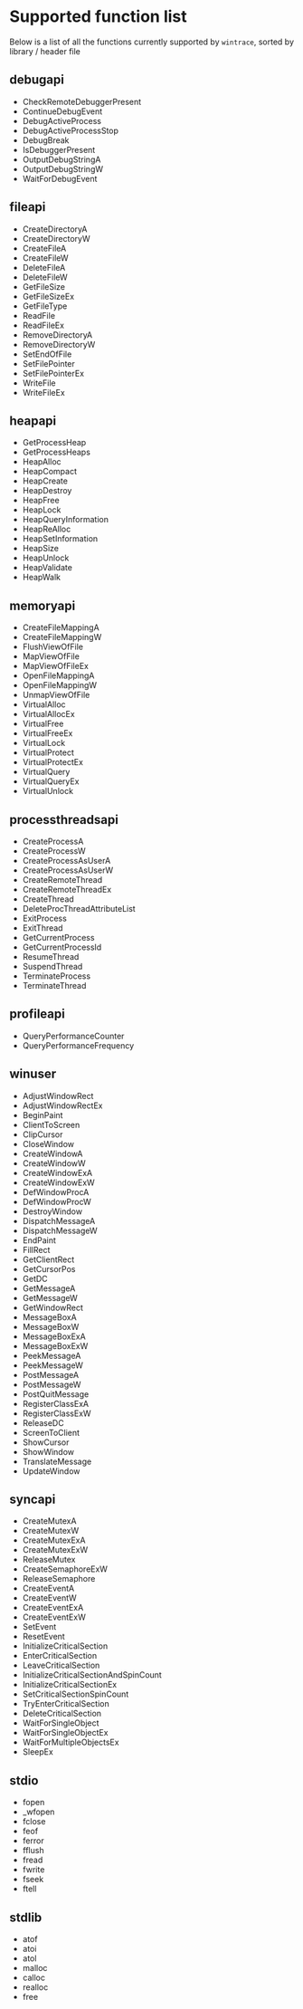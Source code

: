 # Supported function list

Below is a list of all the functions currently supported by `wintrace`, sorted by library / header file

## debugapi

<ul>
<li>CheckRemoteDebuggerPresent</li>
<li>ContinueDebugEvent</li>
<li>DebugActiveProcess</li>
<li>DebugActiveProcessStop</li>
<li>DebugBreak</li>
<li>IsDebuggerPresent</li>
<li>OutputDebugStringA</li>
<li>OutputDebugStringW</li>
<li>WaitForDebugEvent</li>
</ul>

## fileapi

<ul>
<li>CreateDirectoryA</li>
<li>CreateDirectoryW</li>
<li>CreateFileA</li>
<li>CreateFileW</li>
<li>DeleteFileA</li>
<li>DeleteFileW</li>
<li>GetFileSize</li>
<li>GetFileSizeEx</li>
<li>GetFileType</li>
<li>ReadFile</li>
<li>ReadFileEx</li>
<li>RemoveDirectoryA</li>
<li>RemoveDirectoryW</li>
<li>SetEndOfFile</li>
<li>SetFilePointer</li>
<li>SetFilePointerEx</li>
<li>WriteFile</li>
<li>WriteFileEx</li>
</ul>

## heapapi

<ul>
<li>GetProcessHeap</li>
<li>GetProcessHeaps</li>
<li>HeapAlloc</li>
<li>HeapCompact</li>
<li>HeapCreate</li>
<li>HeapDestroy</li>
<li>HeapFree</li>
<li>HeapLock</li>
<li>HeapQueryInformation</li>
<li>HeapReAlloc</li>
<li>HeapSetInformation</li>
<li>HeapSize</li>
<li>HeapUnlock</li>
<li>HeapValidate</li>
<li>HeapWalk</li>
</ul>

## memoryapi

<ul>
<li>CreateFileMappingA</li>
<li>CreateFileMappingW</li>
<li>FlushViewOfFile</li>
<li>MapViewOfFile</li>
<li>MapViewOfFileEx</li>
<li>OpenFileMappingA</li>
<li>OpenFileMappingW</li>
<li>UnmapViewOfFile</li>
<li>VirtualAlloc</li>
<li>VirtualAllocEx</li>
<li>VirtualFree</li>
<li>VirtualFreeEx</li>
<li>VirtualLock</li>
<li>VirtualProtect</li>
<li>VirtualProtectEx</li>
<li>VirtualQuery</li>
<li>VirtualQueryEx</li>
<li>VirtualUnlock</li>
</ul>

## processthreadsapi

<ul>
<li>CreateProcessA</li>
<li>CreateProcessW</li>
<li>CreateProcessAsUserA</li>
<li>CreateProcessAsUserW</li>
<li>CreateRemoteThread</li>
<li>CreateRemoteThreadEx</li>
<li>CreateThread</li>
<li>DeleteProcThreadAttributeList</li>
<li>ExitProcess</li>
<li>ExitThread</li>
<li>GetCurrentProcess</li>
<li>GetCurrentProcessId</li>
<li>ResumeThread</li>
<li>SuspendThread</li>
<li>TerminateProcess</li>
<li>TerminateThread</li>
</ul>

## profileapi

<ul>
<li>QueryPerformanceCounter</li>
<li>QueryPerformanceFrequency</li>
</ul>

## winuser

<ul>
<li>AdjustWindowRect</li>
<li>AdjustWindowRectEx</li>
<li>BeginPaint</li>
<li>ClientToScreen</li>
<li>ClipCursor</li>
<li>CloseWindow</li>
<li>CreateWindowA</li>
<li>CreateWindowW</li>
<li>CreateWindowExA</li>
<li>CreateWindowExW</li>
<li>DefWindowProcA</li>
<li>DefWindowProcW</li>
<li>DestroyWindow</li>
<li>DispatchMessageA</li>
<li>DispatchMessageW</li>
<li>EndPaint</li>
<li>FillRect</li>
<li>GetClientRect</li>
<li>GetCursorPos</li>
<li>GetDC</li>
<li>GetMessageA</li>
<li>GetMessageW</li>
<li>GetWindowRect</li>
<li>MessageBoxA</li>
<li>MessageBoxW</li>
<li>MessageBoxExA</li>
<li>MessageBoxExW</li>
<li>PeekMessageA</li>
<li>PeekMessageW</li>
<li>PostMessageA</li>
<li>PostMessageW</li>
<li>PostQuitMessage</li>
<li>RegisterClassExA</li>
<li>RegisterClassExW</li>
<li>ReleaseDC</li>
<li>ScreenToClient</li>
<li>ShowCursor</li>
<li>ShowWindow</li>
<li>TranslateMessage</li>
<li>UpdateWindow</li>
</ul>

## syncapi

<ul>
<li>CreateMutexA</li>
<li>CreateMutexW</li>
<li>CreateMutexExA</li>
<li>CreateMutexExW</li>
<li>ReleaseMutex</li>
<li>CreateSemaphoreExW</li>
<li>ReleaseSemaphore</li>
<li>CreateEventA</li>
<li>CreateEventW</li>
<li>CreateEventExA</li>
<li>CreateEventExW</li>
<li>SetEvent</li>
<li>ResetEvent</li>
<li>InitializeCriticalSection</li>
<li>EnterCriticalSection</li>
<li>LeaveCriticalSection</li>
<li>InitializeCriticalSectionAndSpinCount</li>
<li>InitializeCriticalSectionEx</li>
<li>SetCriticalSectionSpinCount</li>
<li>TryEnterCriticalSection</li>
<li>DeleteCriticalSection</li>
<li>WaitForSingleObject</li>
<li>WaitForSingleObjectEx</li>
<li>WaitForMultipleObjectsEx</li>
<li>SleepEx</li>
</ul>

## stdio

<ul>
<li>fopen</li>
<li>_wfopen</li>
<li>fclose</li>
<li>feof</li>
<li>ferror</li>
<li>fflush</li>
<li>fread</li>
<li>fwrite</li>
<li>fseek</li>
<li>ftell</li>
</ul>

## stdlib

<ul>
<li>atof</li>
<li>atoi</li>
<li>atol</li>
<li>malloc</li>
<li>calloc</li>
<li>realloc</li>
<li>free</li>
</ul>


